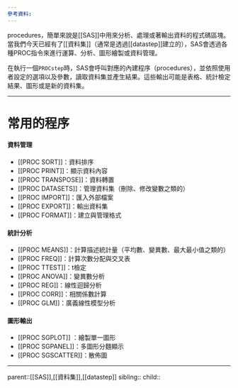 ```yaml
---
參考資料:
---
```

procedures，簡單來說是[[SAS]]中用來分析、處理或著輸出資料的程式碼區塊。
當我們今天已經有了[[資料集]]（通常是透過[[datastep]]建立的），SAS會透過各種PROC指令來進行運算、分析、圖形繪製或資料管理。

在執行一個`PROCstep`時，SAS會呼叫對應的內建程序（procedures），並依照使用者設定的選項以及參數，讀取資料集並產生結果。這些輸出可能是表格、統計檢定結果、圖形或是新的資料集。
- - -
# 常用的程序

#### 資料管理
- [[PROC SORT]]：資料排序
- [[PROC PRINT]]：顯示資料內容
- [[PROC TRANSPOSE]]：資料轉置
- [[PROC DATASETS]]：管理資料集（刪除、修改變數之類的）
- [[PROC IMPORT]]：匯入外部檔案
- [[PROC EXPORT]]：輸出資料集
- [[PROC FORMAT]]：建立與管理格式
#### 統計分析
- [[PROC MEANS]]：計算描述統計量（平均數、變異數、最大最小值之類的）
- [[PROC FREQ]]：計算次數分配與交叉表
- [[PROC TTEST]]：t檢定
- [[PROC ANOVA]]：變異數分析
- [[PROC REG]]：線性迴歸分析
- [[PROC CORR]]：相關係數計算
- [[PROC GLM]]：廣義線性模型分析
#### 圖形輸出
- [[PROC SGPLOT]] ：繪製單一圖形
- [[PROC SGPANEL]]：多圖形分麵顯示
- [[PROC SGSCATTER]]：散佈圖
- - -
parent::[[SAS]],[[資料集]],[[datastep]]
sibling::
child::